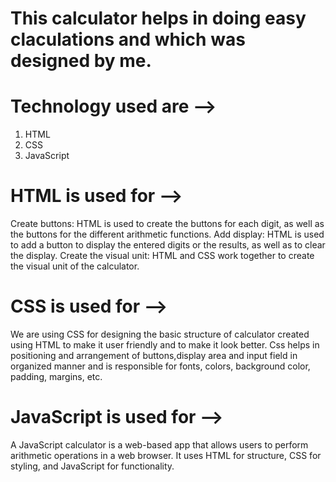 # This calculator helps in doing easy claculations and which was designed by me.
# Technology used are -->
1. HTML
2. CSS
3. JavaScript
# HTML is used for -->
Create buttons: HTML is used to create the buttons for each digit, as well as the buttons for the different arithmetic functions.
Add display: HTML is used to add a button to display the entered digits or the results, as well as to clear the display.
Create the visual unit: HTML and CSS work together to create the visual unit of the calculator. 
# CSS is used for -->
We are using CSS for designing the basic structure of calculator created using HTML to make it user friendly and to make it look better.
Css helps in positioning and arrangement of buttons,display area and input field in organized manner and is responsible for fonts, colors,
background color, padding, margins, etc.
# JavaScript is used for -->
A JavaScript calculator is a web-based app that allows users to perform arithmetic operations in a web browser. 
It uses HTML for structure, CSS for styling, and JavaScript for functionality.
